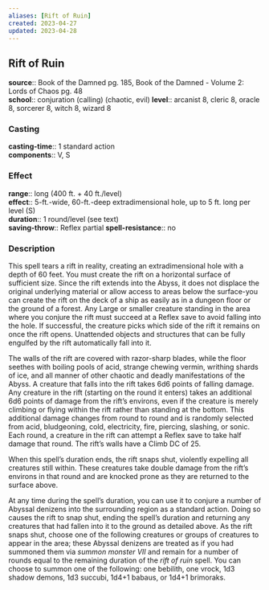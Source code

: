 ```yaml
---
aliases: [Rift of Ruin]
created: 2023-04-27
updated: 2023-04-28
---
```


## Rift of Ruin

**source**:: Book of the Damned pg. 185, Book of the Damned - Volume 2: Lords of Chaos pg. 48  
**school**:: conjuration (calling) (chaotic, evil)
**level**:: arcanist 8, cleric 8, oracle 8, sorcerer 8, witch 8, wizard 8

### Casting

**casting-time**:: 1 standard action  
**components**:: V, S

### Effect

**range**:: long (400 ft. + 40 ft./level)  
**effect**:: 5-ft.-wide, 60-ft.-deep extradimensional hole, up to 5 ft. long per level (S)  
**duration**:: 1 round/level (see text)  
**saving-throw**:: Reflex partial
**spell-resistance**:: no

### Description

This spell tears a rift in reality, creating an extradimensional hole with a depth of 60 feet. You must create the rift on a horizontal surface of sufficient size. Since the rift extends into the Abyss, it does not displace the original underlying material or allow access to areas below the surface-you can create the rift on the deck of a ship as easily as in a dungeon floor or the ground of a forest. Any Large or smaller creature standing in the area where you conjure the rift must succeed at a Reflex save to avoid falling into the hole. If successful, the creature picks which side of the rift it remains on once the rift opens. Unattended objects and structures that can be fully engulfed by the rift automatically fall into it.  
  
The walls of the rift are covered with razor-sharp blades, while the floor seethes with boiling pools of acid, strange chewing vermin, writhing shards of ice, and all manner of other chaotic and deadly manifestations of the Abyss. A creature that falls into the rift takes 6d6 points of falling damage. Any creature in the rift (starting on the round it enters) takes an additional 6d6 points of damage from the rift’s environs, even if the creature is merely climbing or flying within the rift rather than standing at the bottom. This additional damage changes from round to round and is randomly selected from acid, bludgeoning, cold, electricity, fire, piercing, slashing, or sonic. Each round, a creature in the rift can attempt a Reflex save to take half damage that round. The rift’s walls have a Climb DC of 25.  
  
When this spell’s duration ends, the rift snaps shut, violently expelling all creatures still within. These creatures take double damage from the rift’s environs in that round and are knocked prone as they are returned to the surface above.  
  
At any time during the spell’s duration, you can use it to conjure a number of Abyssal denizens into the surrounding region as a standard action. Doing so causes the rift to snap shut, ending the spell’s duration and returning any creatures that had fallen into it to the ground as detailed above. As the rift snaps shut, choose one of the following creatures or groups of creatures to appear in the area; these Abyssal denizens are treated as if you had summoned them via *summon monster VII* and remain for a number of rounds equal to the remaining duration of the *rift of ruin* spell. You can choose to summon one of the following: one bebilith, one vrock, 1d3 shadow demons, 1d3 succubi, 1d4+1 babaus, or 1d4+1 brimoraks.
